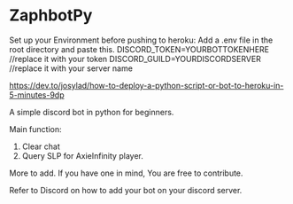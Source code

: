 # ZaphbotPy

Set up your Environment before pushing to heroku:
Add a .env file in the root directory and paste this.
DISCORD_TOKEN=YOURBOTTOKENHERE    //replace it with your token
DISCORD_GUILD=YOURDISCORDSERVER   //replace it with your server name

https://dev.to/josylad/how-to-deploy-a-python-script-or-bot-to-heroku-in-5-minutes-9dp

A simple discord bot in python for beginners.

Main function:
1. Clear chat
2. Query SLP for AxieInfinity player.

More to add. If you have one in mind, You are free to contribute.

Refer to Discord on how to add your bot on your discord server.

